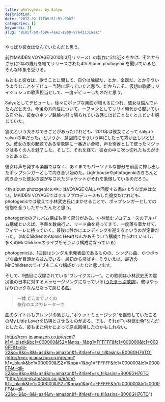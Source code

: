 ```yaml
---
title: photogenic by Salyu
description: ''
date: '2012-02-17T09:51:51.000Z'
categories: []
keywords: []
slug: "9105f7a0-f596-4ae2-a9b0-97643131aaac"
---
```

やっぱり彼女は悩んでいたんだと思う。

前作MAIDEN VOYAGE(2010年3月リリース）の製作に2年近くをかけ、それからさらに2年の歳月を経てリリースされた4th Album photogenicを聞いていると、そんな印象を受ける。

もともと彼女は、歌うことに関して、自分は触媒だ、とか、楽器だ、とかそういうようなことをデビュー当時に語っていたと思う。だからこそ、仮想の歌姫リリイシュシュの歌声担当として、一度デビューしたのだと思う。

Salyuとしてデビューし、徐々にポップな楽曲が増えるにつれ、彼女は悩んでいたんだと思う。今後の方向性について。一ファンとしてリリイ時代から聞いている自分も、彼女のポップ路線へ引っ張られている感じはどことなくとまどいを感じていた。

震災という大きなできごとがあったけれども、2011年は彼女にとって salyu x salyu の年だった。というか、意図的にそういう年にしたって方が正しいと思う。彼女の歌の起源である聖歌隊に一番近い合唱、声を楽器として使ったマジックは多くの人を魅了した。そして、それを経て、彼女の中に吹っ切れたものがきっとあった。

彼女は声を発する楽器ではなく、あくまでもパーソナルな部分を前面に押し出したポップシンガーとして向き合い始めた。Lighthouseやphotogenicのきちんと向き合った彼女の姿が写されたジャケットがそれを象徴しているのだろう。

4th album photogenicの中にはVOYAGE CALLや回復する傷のような楽曲はない。MAIDEN VOYAGEではセルフプロデュースもした彼女だけれども、photogenicでは敢えて小林武史氏にまかせることで、ポップシンガーとしての役割を全うしたかったんだと思う。

photogenicのアルバム構成も驚く部分がある。小林武史プロデュースのアルバム構成といえば、序章を数曲行い、リード曲を持ってきて、一度落ち着かせて、フィナーレに持っていく。最後に静かにエンディングを迎えるというのが定番だった。（Mr.ChildrenのAtomic Heartなんかもそういう構成で作られているし、多くのMr.Childrenのライブもそういう構成になっている）

photogenicは、1曲目はシングル未発表曲であるものの、シングル曲、かつポップな曲が冒頭から並んでいる。最初から飛ばす。そういえば、最近の Mr.Childrenのライブもこんな構成だったなと思い出す。

そして、9曲目に収録されている”ブレイクスルー”。この歌詞は小林武史氏の震災後の日本に対するメッセージソングになっている([うたまっぷ歌詞](http://www.utamap.com/viewkasi.php?surl=k-120215-062))。彼はやっぱりロックなんだなって感じる曲。

> 一体 どこまでいくの  
> 依存のエスカレーターで

曲のタイトルもアレンジの感じも、”ポケットミュージック”を謳歌していたころのMy Little Loverを彷彿とさせるものがある。でも、それが”小林武史色”なんだとしたら、彼もまた何かによって原点回帰したのかもしれない。

[http://rcm-jp.amazon.co.jp/e/cm?lt1=\_blank&bc1=000000&IS2=1&npa=1&bg1=FFFFFF&fc1=000000&lc1=0000FF&t=qli-22&o=9&p=8&l=as4&m=amazon&f=ifr&ref=ss\_til&asins=B006GH76TO](http://rcm-jp.amazon.co.jp/e/cm?lt1=_blank&bc1=000000&IS2=1&npa=1&bg1=FFFFFF&fc1=000000&lc1=0000FF&t=qli-22&o=9&p=8&l=as4&m=amazon&f=ifr&ref=ss_til&asins=B006GH76TO "http://rcm-jp.amazon.co.jp/e/cm?lt1=_blank&bc1=000000&IS2=1&npa=1&bg1=FFFFFF&fc1=000000&lc1=0000FF&t=qli-22&o=9&p=8&l=as4&m=amazon&f=ifr&ref=ss_til&asins=B006GH76TO")